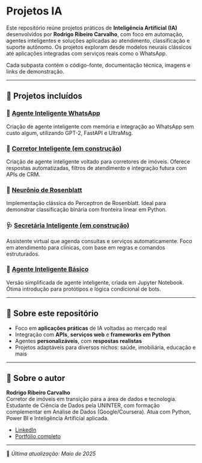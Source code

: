 # Projetos IA

Este repositório reúne projetos práticos de **Inteligência Artificial (IA)** desenvolvidos por **Rodrigo Ribeiro Carvalho**, com foco em automação, agentes inteligentes e soluções aplicadas ao atendimento, classificação e suporte autônomo. Os projetos exploram desde modelos neurais clássicos até aplicações integradas com serviços reais como o WhatsApp.

Cada subpasta contém o código-fonte, documentação técnica, imagens e links de demonstração.

---

## 🧠 Projetos incluídos

### 🤖 [Agente Inteligente WhatsApp](https://github.com/Rodrigo-RRC/projetos_ia/tree/main/agente-inteligente-whatsapp)
Criação de agente inteligente com memória e integração ao WhatsApp sem custo algum, utilizando GPT-2, FastAPI e UltraMsg.

### 🧾 [Corretor Inteligente (em construção)](https://github.com/Rodrigo-RRC/projetos_ia/tree/main/corretor_inteligente)
Criação de agente inteligente voltado para corretores de imóveis. Oferece respostas automatizadas, filtros de atendimento e integração futura com APIs de CRM.

### 🧬 [Neurônio de Rosenblatt](https://github.com/Rodrigo-RRC/projetos_ia/tree/main/neuronio-rosenblatt)
Implementação clássica do Perceptron de Rosenblatt. Ideal para demonstrar classificação binária com fronteira linear em Python.

### 🩺 [Secretária Inteligente (em construção)](https://github.com/Rodrigo-RRC/projetos_ia/tree/main/secretaria-inteligente)
Assistente virtual que agenda consultas e serviços automaticamente. Foco em atendimento para clínicas, com base em regras e comandos estruturados.

### 🧪 [Agente Inteligente Básico](https://github.com/Rodrigo-RRC/projetos_ia/tree/main/agente-inteligente-basico)
Versão simplificada de agente inteligente, criada em Jupyter Notebook. Ótima introdução para protótipos e lógica condicional de bots.

---

## 🎯 Sobre este repositório

- Foco em **aplicações práticas** de IA voltadas ao mercado real  
- Integração com **APIs**, **serviços web** e **frameworks em Python**  
- Agentes **personalizáveis**, com **respostas realistas**  
- Projetos adaptáveis para diversos nichos: saúde, imobiliária, educação e mais

---

## 👤 Sobre o autor

**Rodrigo Ribeiro Carvalho**  
Corretor de imóveis em transição para a área de dados e tecnologia. Estudante de Ciência de Dados pela UNINTER, com formação complementar em Análise de Dados (Google/Coursera). Atua com Python, Power BI e Inteligência Artificial aplicada.

- [LinkedIn](https://www.linkedin.com/in/rodrigo-ribeiro-datascience)  
- [Portfólio completo](https://rodrigo-rrc.github.io/portfolio_c1_uninter/)

---

📌 *Última atualização: Maio de 2025*